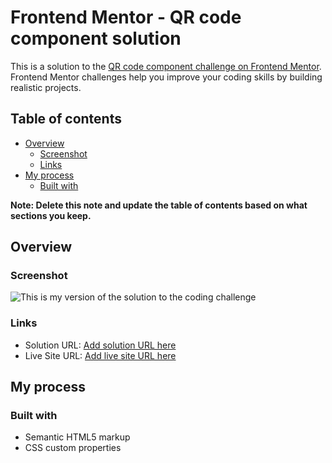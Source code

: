 # Frontend Mentor - QR code component solution

This is a solution to the [QR code component challenge on Frontend Mentor](https://www.frontendmentor.io/challenges/qr-code-component-iux_sIO_H). Frontend Mentor challenges help you improve your coding skills by building realistic projects.

## Table of contents

- [Overview](#overview)
  - [Screenshot](#screenshot)
  - [Links](#links)
- [My process](#my-process)
  - [Built with](#built-with)

**Note: Delete this note and update the table of contents based on what sections you keep.**

## Overview

### Screenshot

![This is my version of the solution to the coding challenge](./final-qr.jpg)

### Links

- Solution URL: [Add solution URL here](https://github.com/ajasmine94/practice_qr_code)
- Live Site URL: [Add live site URL here](https://66aa43e29b2d2f0401f9e894--magenta-starship-db224f.netlify.app/)

## My process

### Built with

- Semantic HTML5 markup
- CSS custom properties
